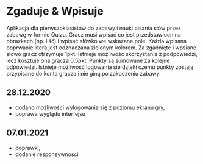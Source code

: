 # Zgaduje & Wpisuje 

Aplikacja dla pierwszoklasistów do zabawy i nauki pisania słów przez zabawę w formie Quizu. 
Gracz musi wpisać co jest przedstawioen na obrazkach (np. liść) i wpisać słówko we wskazane pole. 
Każda wpisana poprwanie litera jest odznaczana zielonym kolorem.
Za zgadnięte i wpsiane słowo gracz otrzymuje 1pkt.
Istnieje możliwośc skorzystania z podpowiedzi, lecz kosztuje ona gracza 0,5pkt.
Punkty są sumowane za kolejne odpowiedzi.
Istnieje możliwość logowania sie dzieki czemu punkty zostają przypisane do konta gracza i nie giną po zakoczeniu zabawy.


## 28.12.2020
- dodano możliwości wylogowania się z poziomu ekranu gry,
- poprawa wyglądu interfejsu

## 07.01.2021

- poprawki,
- dodanie responsywności
